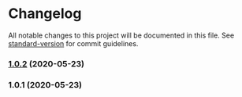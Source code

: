 # Changelog

All notable changes to this project will be documented in this file. See [standard-version](https://github.com/conventional-changelog/standard-version) for commit guidelines.

### [1.0.2](https://github.com/bisho1995/react-read-more/compare/v1.0.1...v1.0.2) (2020-05-23)

### 1.0.1 (2020-05-23)
